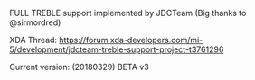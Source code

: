 FULL TREBLE support implemented by JDCTeam (Big thanks to @sirmordred)

XDA Thread: https://forum.xda-developers.com/mi-5/development/jdcteam-treble-support-project-t3761296

Current version: (20180329) BETA v3